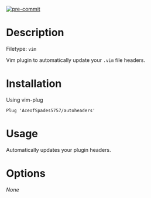 [![pre-commit](https://img.shields.io/badge/pre--commit-enabled-brightgreen?logo=pre-commit&logoColor=white)](https://github.com/pre-commit/pre-commit)

# Description

Filetype: `vim`

Vim plugin to automatically update your `.vim` file headers.

# Installation

Using vim-plug

`Plug 'AceofSpades5757/autoheaders'`

# Usage

Automatically updates your plugin headers.

# Options

_None_
